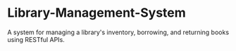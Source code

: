 # Library-Management-System
A system for managing a library's inventory, borrowing, and returning books using RESTful APIs.
